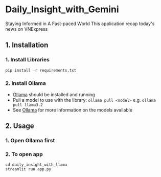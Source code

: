 # Daily_Insight_with_Gemini
Staying Informed in A Fast-paced World
This application recap today's news on VNExpress
## 1. Installation
### 1. Install Libraries
```python
pip install -r requirements.txt
```
### 2. Install Ollama
- [Ollama](https://ollama.com/download) should be installed and running
- Pull a model to use with the library: ```ollama pull <model>``` e.g. ```ollama pull llama3.2```
- See [Ollama](https://ollama.com/search) for more information on the models available

## 2. Usage
### 1. Open Ollama first
### 2. To open app
```
cd daily_insight_with_llama
streamlit run app.py
```
